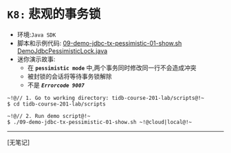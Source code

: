 # `K8:` 悲观的事务锁
+ 环境:`Java SDK`
+ 脚本和示例代码:
[09-demo-jdbc-tx-pessimistic-01-show.sh](https://github.com/pingcap/tidb-course-201-lab/blob/master/scripts/09-demo-jdbc-tx-pessimistic-01-show.sh)
[DemoJdbcPessimisticLock.java](https://github.com/pingcap/tidb-course-201-lab/blob/master/scripts/DemoJdbcTxPessimisticLock.java)
+ 迷你演示故事:
  + 在 **`pessimistic mode`** 中,两个事务同时修改同一行不会造成冲突
  + 被封锁的会话将等待事务锁解除
  + 不是 **_`Errorcode 9007`_**
```
~!@// 1. Go to working directory: tidb-course-201-lab/scripts@!~
$ cd tidb-course-201-lab/scripts

~!@// 2. Run demo script@!~
$ ./09-demo-jdbc-tx-pessimistic-01-show.sh ~!@cloud|local@!~
```
----------------------------------------------------------------
[无笔记]